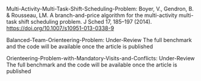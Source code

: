 Multi-Activity-Multi-Task-Shift-Scheduling-Problem: 
  Boyer, V., Gendron, B. & Rousseau, LM. A branch-and-price algorithm for the multi-activity multi-task shift scheduling problem. J Sched 17, 185–197 (2014). https://doi.org/10.1007/s10951-013-0338-9


Balanced-Team-Orienteering-Problem: Under-Review
  The full benchmark and the code will be available once the article is published

Orienteering-Problem-with-Mandatory-Visits-and-Conflicts: Under-Review
  The full benchmark and the code will be available once the article is published
